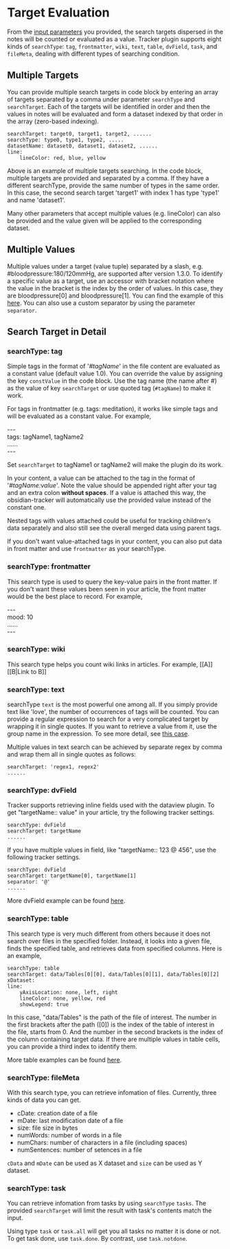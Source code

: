 # Target Evaluation

From the [input parameters](https://github.com/greater-than/Obsidian-TrackerGT/blob/main/docs/InputParameters.md) you provided, the search targets dispersed in the notes will be counted or evaluated as a value. Tracker plugin supports eight kinds of `searchType`: `tag`, `frontmatter`, `wiki`, `text`, `table`, `dvField`, `task`, and `fileMeta`, dealing with different types of searching condition.

## Multiple Targets

You can provide multiple search targets in code block by entering an array of targets separated by a comma under parameter `searchType` and `searchTarget`. Each of the targets will be identified in order and then the values in notes will be evaluated and form a dataset indexed by that order in the array (zero-based indexing).

```
searchTarget: target0, target1, target2, ......
searchType: type0, type1, type2, .....
datasetName: dataset0, dataset1, dataset2, ......
line:
    lineColor: red, blue, yellow
```

Above is an example of multiple targets searching. In the code block, multiple targets are provided and separated by a comma. If they have a different searchType, provide the same number of types in the same order. In this case, the second search target 'target1' with index 1 has type 'type1' and name 'dataset1'.

Many other parameters that accept multiple values (e.g. lineColor) can also be provided and the value given will be applied to the corresponding dataset.

## Multiple Values

Multiple values under a target (value tuple) separated by a slash, e.g. #bloodpressure:180/120mmHg, are supported after version 1.3.0. To identify a specific value as a target, use an accessor with bracket notation where the value in the bracket is the index by the order of values. In this case, they are bloodpressure[0] and bloodpressure[1]. You can find the example of this [here](https://github.com/greater-than/Obsidian-TrackerGT/blob/main/examples/BloodPressureTracker.md). You can also use a custom separator by using the parameter `separator`.

## Search Target in Detail

### searchType: tag

Simple tags in the format of '_#tagName_' in the file content are evaluated as a constant value (default value 1.0). You can override the value by assigning the key `constValue` in the code block. Use the tag name (the name after #) as the value of key `searchTarget` or use quoted tag (`#tagName`) to make it work.

For tags in frontmatter (e.g. tags: meditation), it works like simple tags and will be evaluated as a constant value. For example,

\-\-\-<br>
tags: tagName1, tagName2<br>
......<br>
\-\-\-<br>

Set `searchTarget` to tagName1 or tagName2 will make the plugin do its work.

In your content, a value can be attached to the tag in the format of '_#tagName:value_'. Note the value should be appended right after your tag and an extra colon **without spaces**. If a value is attached this way, the obsidian-tracker will automatically use the provided value instead of the constant one.

Nested tags with values attached could be useful for tracking children's data separately and also still see the overall merged data using parent tags.

If you don't want value-attached tags in your content, you can also put data in front matter and use `frontmatter` as your searchType.

### searchType: frontmatter

This search type is used to query the key-value pairs in the front matter. If you don't want these values been seen in your article, the front matter would be the best place to record. For example,

\-\-\-<br>
mood: 10<br>
......<br>
\-\-\-<br>

### searchType: wiki

This search type helps you count wiki links in articles. For example,
[[A]]
[[B|Link to B]]

### searchType: text

searchType `text` is the most powerful one among all. If you simply provide text like 'love', the number of occurrences of tags will be counted. You can provide a regular expression to search for a very complicated target by wrapping it in single quotes. If you want to retrieve a value from it, use the group name in the expression. To see more detail, see [this case](https://github.com/greater-than/Obsidian-TrackerGT/blob/main/examples/TestRegex.md).

Multiple values in text search can be achieved by separate regex by comma and wrap them all in single quotes as follows:

```
searchTarget: 'regex1, regex2'
......
```

### searchType: dvField

Tracker supports retrieving inline fields used with the dataview plugin. To get "targetName:: value" in your article, try the following tracker settings.

```
searchType: dvField
searchTarget: targetName
......
```

If you have multiple values in field, like "targetName:: 123 @ 456", use the following tracker settings.
<br>

```
searchType: dvField
searchTarget: targetName[0], targetName[1]
separator: '@'
......
```

More dvField example can be found [here](https://github.com/greater-than/Obsidian-TrackerGT/blob/main/examples/TestMultipleTargesMultipleValues.md#multiple-values-in-dvfield-dataview-inline-field).

### searchType: table

This search type is very much different from others because it does not search over files in the specified folder. Instead, it looks into a given file, finds the specified table, and retrieves data from specified columns. Here is an example,

```
searchType: table
searchTarget: data/Tables[0][0], data/Tables[0][1], data/Tables[0][2]
xDataset:
line:
    yAxisLocation: none, left, right
    lineColor: none, yellow, red
    showLegend: true
```

In this case, "data/Tables" is the path of the file of interest. The number in the first brackets after the path ([0]) is the index of the table of interest in the file, starts from 0. And the number in the second brackets is the index of the column containing target data. If there are multiple values in table cells, you can provide a third index to identify them.

More table examples can be found [here](https://github.com/greater-than/Obsidian-TrackerGT/blob/main/examples/TestTable.md).

### searchType: fileMeta

With this search type, you can retrieve infomation of files. Currently, three kinds of data you can get.

- cDate: creation date of a file
- mDate: last modification date of a file
- size: file size in bytes
- numWords: number of words in a file
- numChars: number of characters in a file (including spaces)
- numSentences: number of setences in a file

`cData` and `mDate` can be used as X dataset and `size` can be used as Y dataset.

### searchType: task

You can retrieve infomation from tasks by using `searchType` `tasks`.
The provided `searchTarget` will limit the result with task's contents match the input.

Using type `task` or `task.all` will get you all tasks no matter it is done or not.
To get task done, use `task.done`. By contrast, use `task.notdone`.
